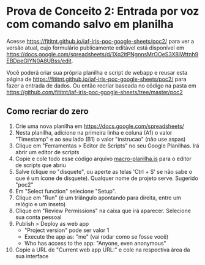 # Prova de Conceito 2: Entrada por voz com comando salvo em planilha
Acesse <https://fititnt.github.io/iaf-iris-poc-google-sheets/poc2/> para
ver a versão atual, cujo formulário publicamente editável está disponível em
<https://docs.google.com/spreadsheets/d/1Xq2itPNgnnsMrOOeS3X8lWttnh9EBDpeGIYN0A8UBss/edit>.

Você poderá criar sua própria planilha e script de webapp e reusar esta página
de <https://fititnt.github.io/iaf-iris-poc-google-sheets/poc2/> para fazer a
entrada de dados. Ou então recriar baseada no código na pasta em
<https://github.com/fititnt/iaf-iris-poc-google-sheets/tree/master/poc2>

## Como recriar do zero

1. Crie uma nova planilha em https://docs.google.com/spreadsheets/
2. Nesta planilha, adicione na primeira linha e coluna (A1) o valor 
  "Timestamp" e ao seu lado (B1) o valor "instrucao" (não use aspas)
3. Clique em "Ferramentas > Editor de Scripts" no seu Google Planilhas.
   Irá abrir um editor de scripts
4. Copie e cole todo esse código arquivo [macro-planilha.js](macro-planilha.js) para o editor
   de scripts que abriu
5. Salve (clique no "disquete", ou aperte as telas 'Ctrl + S' se não sabe
   o que é um ícone de disquete). Qualquer nome de projeto serve. Sugerido
   "poc2"
6. Em "Select function" selecione "Setup".
7. Clique em "Run" (é um triângulo apontando para direita, entre um relógio
   e um inseto)
8. Clique em "Review Permissions" na caixa que irá aparecer. Selecione sua
   conta pessoal
9. Publish > Deploy as web app
   - "Project version" pode ser valor 1
   - Execute the app as: "me" (vai rodar como se fosse você)
   - Who has access to the app: "Anyone, even anonymous"
10. Copie a URL de "Current web app URL:" e cole na respectíva área da sua interface
